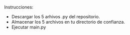 Instrucciones:
- Descargar los 5 arhivos .py del repositorio.
- Almacenar los 5 archivos en tu directorio de confianza.
- Ejecutar main.py

